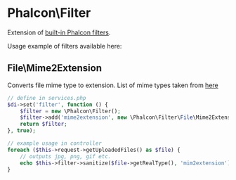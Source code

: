 Phalcon\Filter
==============

Extension of [built-in Phalcon filters](http://docs.phalconphp.com/en/latest/reference/filter.html#types-of-built-in-filters).

Usage example of filters available here:

File\Mime2Extension
-------------------

Converts file mime type to extension. List of mime types taken from [here](https://raw.githubusercontent.com/EllisLab/CodeIgniter/develop/application/config/mimes.php)

```php
// define in services.php
$di->set('filter', function () {
    $filter = new \Phalcon\Filter();
    $filter->add('mime2extension', new \Phalcon\Filter\File\Mime2Extension());
    return $filter;
}, true);

// example usage in controller
foreach ($this->request->getUploadedFiles() as $file) {
    // outputs jpg, png, gif etc.
    echo $this->filter->sanitize($file->getRealType(), 'mim2extension');
}
```